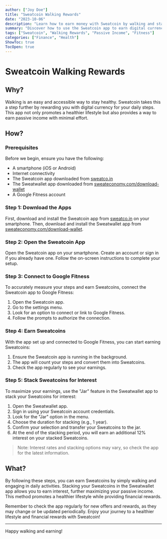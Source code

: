 ```yaml
---
author: ["Joy Doe"]
title: "Sweatcoin Walking Rewards"
date: "2023-10-06"
description: "Learn how to earn money with Sweatcoin by walking and stacking your earnings for interest."
summary: "Discover how to use the Sweatcoin app to earn digital currency by walking and maximize your earnings through stacking."
tags: ["Sweatcoin", "Walking Rewards", "Passive Income", "Fitness"]
categories: ["Finance", "Health"]
ShowToc: true
TocOpen: true
---
```


# Sweatcoin Walking Rewards

## Why?

Walking is an easy and accessible way to stay healthy. Sweatcoin takes this a step further by rewarding you with digital currency for your daily steps. This app not only promotes a healthier lifestyle but also provides a way to earn passive income with minimal effort.

## How?

### Prerequisites

Before we begin, ensure you have the following:

- A smartphone (iOS or Android)
- Internet connectivity
- The Sweatcoin app downloaded from [sweatco.in](https://sweatco.in/)
- The Sweatwallet app downloaded from [sweateconomy.com/download-wallet](https://sweateconomy.com/download-wallet)
- A Google Fitness account

### Step 1: Download the Apps

First, download and install the Sweatcoin app from [sweatco.in](https://sweatco.in/) on your smartphone. Then, download and install the Sweatwallet app from [sweateconomy.com/download-wallet](https://sweateconomy.com/download-wallet).

### Step 2: Open the Sweatcoin App

Open the Sweatcoin app on your smartphone. Create an account or sign in if you already have one. Follow the on-screen instructions to complete your setup.

### Step 3: Connect to Google Fitness

To accurately measure your steps and earn Sweatcoins, connect the Sweatcoin app to Google Fitness:

1. Open the Sweatcoin app.
2. Go to the settings menu.
3. Look for an option to connect or link to Google Fitness.
4. Follow the prompts to authorize the connection.

### Step 4: Earn Sweatcoins

With the app set up and connected to Google Fitness, you can start earning Sweatcoins:

1. Ensure the Sweatcoin app is running in the background.
2. The app will count your steps and convert them into Sweatcoins.
3. Check the app regularly to see your earnings.

### Step 5: Stack Sweatcoins for Interest

To maximize your earnings, use the "Jar" feature in the Sweatwallet app to stack your Sweatcoins for interest:

1. Open the Sweatwallet app.
2. Sign in using your Sweatcoin account credentials.
3. Look for the "Jar" option in the menu.
4. Choose the duration for stacking (e.g., 1 year).
5. Confirm your selection and transfer your Sweatcoins to the jar.
6. At the end of the stacking period, you will earn an additional 12% interest on your stacked Sweatcoins.

> Note: Interest rates and stacking options may vary, so check the app for the latest information.

## What?

By following these steps, you can earn Sweatcoins by simply walking and engaging in daily activities. Stacking your Sweatcoins in the Sweatwallet app allows you to earn interest, further maximizing your passive income. This method promotes a healthier lifestyle while providing financial rewards.

Remember to check the app regularly for new offers and rewards, as they may change or be updated periodically. Enjoy your journey to a healthier lifestyle and financial rewards with Sweatcoin!

---

Happy walking and earning!